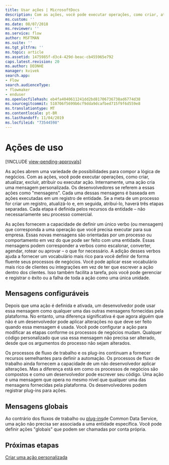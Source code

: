 ```yaml
---
title: Usar ações | MicrosoftDocs
description: Com as ações, você pode executar operações, como criar, atualizar, excluir, atribuir ou executar ação. Internamente, uma ação cria uma mensagem personalizada
ms.custom: ''
ms.date: 08/07/2018
ms.reviewer: ''
ms.service: flow
author: MSFTMAN
ms.suite: ''
ms.tgt_pltfrm: ''
ms.topic: article
ms.assetid: 1475985f-d3c4-429d-beac-cb455965e792
caps.latest.revision: 20
ms.author: DEONHE
manager: kvivek
search.app:
- Flow
search.audienceType:
- flowmaker
- enduser
ms.openlocfilehash: eb4fa4040611241dd2bd81706736738ad6774d38
ms.sourcegitcommit: 510706f5699b6cf9dda9dcafbed715f9f6d559e8
ms.translationtype: MT
ms.contentlocale: pt-BR
ms.lasthandoff: 11/04/2019
ms.locfileid: "73544598"
---
```

# <a name="use-actions"></a>Ações de uso
[!INCLUDE [view-pending-approvals](includes/cc-rebrand.md)]

As ações abrem uma variedade de possibilidades para compor a lógica de negócios. Com as ações, você pode executar operações, como criar, atualizar, excluir, atribuir ou executar ação. Internamente, uma ação cria uma mensagem personalizada. Os desenvolvedores se referem a essas ações como "mensagens". Cada uma dessas mensagens é baseada em ações executadas em um registro de entidade. Se a meta de um processo for criar um registro, atualizá-lo e, em seguida, atribuí-lo, haverá três etapas separadas. Cada etapa é definida pelos recursos da entidade – não necessariamente seu processo comercial.  
  
As ações fornecem a capacidade de definir um único verbo (ou mensagem) que corresponda a uma operação que você precisa executar para sua empresa. Essas novas mensagens são orientadas por um processo ou comportamento em vez do que pode ser feito com uma entidade. Essas mensagens podem corresponder a verbos como escalonar, converter, agendar, rotear ou aprovar – o que for necessário. A adição desses verbos ajuda a fornecer um vocabulário mais rico para você definir de forma fluente seus processos de negócios. Você pode aplicar esse vocabulário mais rico de clientes ou integrações em vez de ter que escrever a ação dentro dos clientes. Isso também facilita a tarefa, pois você pode gerenciar e registrar o êxito ou a falha de toda a ação como uma única unidade.  
  
<a name="BKMK_ConfigurableMessages"></a>   
## <a name="configurable-messages"></a>Mensagens configuráveis  
 Depois que uma ação é definida e ativada, um desenvolvedor pode usar essa mensagem como qualquer uma das outras mensagens fornecidas pela plataforma. No entanto, uma diferença significativa é que agora alguém que não é um desenvolvedor pode aplicar alterações no que deve ser feito quando essa mensagem é usada. Você pode configurar a ação para modificar as etapas conforme os processos de negócios mudam. Qualquer código personalizado que usa essa mensagem não precisa ser alterado, desde que os argumentos do processo não sejam alterados.  
  
 Os processos de fluxo de trabalho e os plug-ins continuam a fornecer recursos semelhantes para definir a automação. Os processos de fluxo de trabalho ainda fornecem a capacidade de um não desenvolvedor aplicar alterações. Mas a diferença está em como os processos de negócios são compostos e como um desenvolvedor pode escrever seu código. Uma ação é uma mensagem que opera no mesmo nível que qualquer uma das mensagens fornecidas pela plataforma. Os desenvolvedores podem registrar plug-ins para ações.  
  
<a name="BKMK_GlobalMessages"></a>   
## <a name="global-messages"></a>Mensagens globais 
 
 Ao contrário dos fluxos de trabalho ou [plug-ins](/powerapps/developer/common-data-service/apply-business-logic-with-code?branch=master#create-a-plug-in)de Common Data Service, uma ação não precisa ser associada a uma entidade específica. Você pode definir ações "globais" que podem ser chamadas por conta própria.

## <a name="next-steps"></a>Próximas etapas

[Criar uma ação personalizada](create-actions.md)  
  

